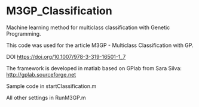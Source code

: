 # M3GP_Classification
Machine learning method for multiclass classification with Genetic Programming. 

This code was used for the article M3GP - Multiclass Classification with GP.

DOI https://doi.org/10.1007/978-3-319-16501-1_7

The framework is developed in matlab based on GPlab from Sara Silva:
http://gplab.sourceforge.net

Sample code in startClassification.m 

All other settings in RunM3GP.m

